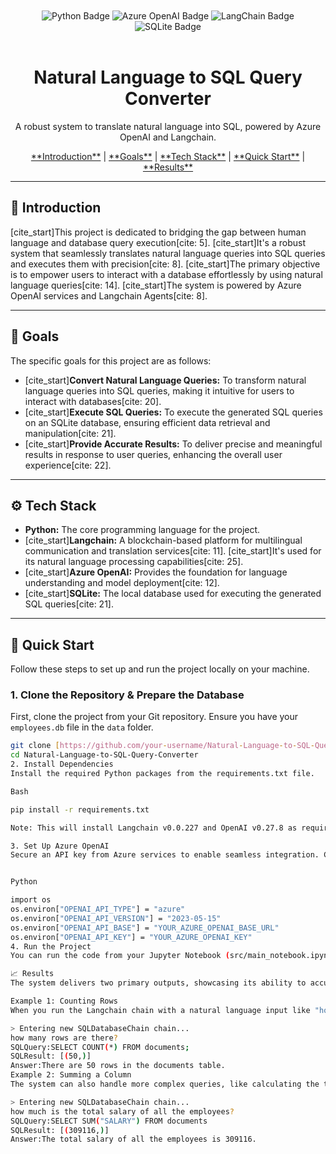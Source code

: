<div align="center">
  <br />
  <br />
   <div>
     <img src="https://img.shields.io/badge/Python-black?style=for-the-badge&logoColor=white&logo=python&color=3776AB" alt="Python Badge" />
     <img src="https://img.shields.io/badge/Azure_OpenAI-black?style=for-the-badge&logoColor=white&logo=openai&color=0078D4" alt="Azure OpenAI Badge" />
     <img src="https://img.shields.io/badge/LangChain-black?style=for-the-badge&logoColor=white&logo=chainlink&color=007a82" alt="LangChain Badge" />
     <img src="https://img.shields.io/badge/SQLite-black?style=for-the-badge&logoColor=white&logo=sqlite&color=003B57" alt="SQLite Badge" />
   </div>
  <br />

  <h1 align="center">Natural Language to SQL Query Converter</h1>
  <p align="center">A robust system to translate natural language into SQL, powered by Azure OpenAI and Langchain.</p>

  <div align="center">
    <a href="#introduction">**Introduction**</a> | <a href="#goals">**Goals**</a> | <a href="#tech-stack">**Tech Stack**</a> | <a href="#quick-start">**Quick Start**</a> | <a href="#results">**Results**</a>
  </div>
</div>

---

## 🤖 Introduction
[cite_start]This project is dedicated to bridging the gap between human language and database query execution[cite: 5]. [cite_start]It's a robust system that seamlessly translates natural language queries into SQL queries and executes them with precision[cite: 8]. [cite_start]The primary objective is to empower users to interact with a database effortlessly by using natural language queries[cite: 14]. [cite_start]The system is powered by Azure OpenAI services and Langchain Agents[cite: 8].

---

## 🎯 Goals
The specific goals for this project are as follows:
* [cite_start]**Convert Natural Language Queries:** To transform natural language queries into SQL queries, making it intuitive for users to interact with databases[cite: 20].
* [cite_start]**Execute SQL Queries:** To execute the generated SQL queries on an SQLite database, ensuring efficient data retrieval and manipulation[cite: 21].
* [cite_start]**Provide Accurate Results:** To deliver precise and meaningful results in response to user queries, enhancing the overall user experience[cite: 22].

---

## ⚙️ Tech Stack
* **Python:** The core programming language for the project.
* [cite_start]**Langchain:** A blockchain-based platform for multilingual communication and translation services[cite: 11]. [cite_start]It's used for its natural language processing capabilities[cite: 25].
* [cite_start]**Azure OpenAI:** Provides the foundation for language understanding and model deployment[cite: 12].
* [cite_start]**SQLite:** The local database used for executing the generated SQL queries[cite: 21].

---

## 🤸 Quick Start
Follow these steps to set up and run the project locally on your machine.

### 1. Clone the Repository & Prepare the Database
First, clone the project from your Git repository. Ensure you have your `employees.db` file in the `data` folder.
```bash
git clone [https://github.com/your-username/Natural-Language-to-SQL-Query-Converter.git](https://github.com/your-username/Natural-Language-to-SQL-Query-Converter.git)
cd Natural-Language-to-SQL-Query-Converter
2. Install Dependencies
Install the required Python packages from the requirements.txt file.

Bash

pip install -r requirements.txt

Note: This will install Langchain v0.0.227 and OpenAI v0.27.8 as required.

3. Set Up Azure OpenAI
Secure an API key from Azure services to enable seamless integration. Create a deployment model named "gpt-35-turbo" in Azure OpenAI Studio. Then, set your environment variables for seamless integration.


Python

import os
os.environ["OPENAI_API_TYPE"] = "azure"
os.environ["OPENAI_API_VERSION"] = "2023-05-15"
os.environ["OPENAI_API_BASE"] = "YOUR_AZURE_OPENAI_BASE_URL"
os.environ["OPENAI_API_KEY"] = "YOUR_AZURE_OPENAI_KEY"
4. Run the Project
You can run the code from your Jupyter Notebook (src/main_notebook.ipynb) or your Python script (src/main.py).

📈 Results
The system delivers two primary outputs, showcasing its ability to accurately and transparently handle user queries.

Example 1: Counting Rows
When you run the Langchain chain with a natural language input like "how many rows are there?", the system generates and executes the corresponding SQL query.

> Entering new SQLDatabaseChain chain...
how many rows are there?
SQLQuery:SELECT COUNT(*) FROM documents;
SQLResult: [(50,)]
Answer:There are 50 rows in the documents table.
Example 2: Summing a Column
The system can also handle more complex queries, like calculating the total salary of employees.

> Entering new SQLDatabaseChain chain...
how much is the total salary of all the employees?
SQLQuery:SELECT SUM("SALARY") FROM documents
SQLResult: [(309116,)]
Answer:The total salary of all the employees is 309116.
